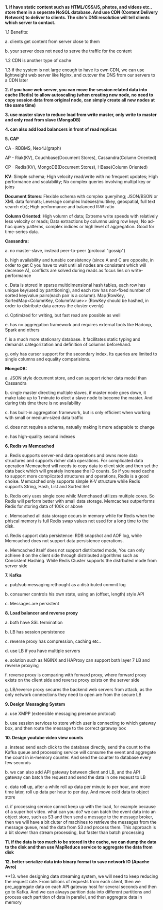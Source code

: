 **1. if have static content such as HTML/CSS/JS, photos, and videos etc.. store them in a seperate NoSQL database. And use CDN (Content Delivery Network) to deliver to clients. The site's DNS resolution will tell clients which server to contact.**

1.1 Benefits:

  a. clients get content from server close to them
  
  b. your server does not need to serve the traffic for the content

1.2 CDN is another type of cache

1.3 if the system is not large enough to have its own CDN, we can use lightweight web server like Nginx, and cutover the DNS from our servers to a CDN later

**2. if you have web server, you can move the session related data into cache (Redis) to allow autoscaling (when creating new node, no need to copy session data from original node, can simply create all new nodes at the same time)**

**3. use master slave to reduce load from write master, only write to master and only read from slave (MongoDB)**

**4. can also add load balancers in front of read replicas**

**5. CAP**

CA - RDBMS, Neo4J(graph)

AP - Riak(KV), Couchbase(Document Stores), Cassandra(Column Oriented)

CP - Redis(KV), MongoDB(Document Stores), HBase(Column Oriented)

**KV**: Simple schema; High velocity read/write with no frequent updates; High performance and scalability; No complex queries involving multipl key or joins

**Document Stores**: Flexible schema with complex queryihng; JSON/BSON or XML data formats; Leverage complex Indexes(multikey, geospatial, full text search etc); High performance and balanced R:W ratio

**Column Oriented**: High volumn of data; Extreme write speeds with relatively less velocity or reads; Data extractions by columns using row keys; No ad-hoc query patterns, complex indices or high level of aggregation. Good for time-series data.

**Cassandra:**

a. no master-slave, instead peer-to-peer (protocal "gossip")

b. high availability and tunable consistency (since A and C are opposite, in order to get C you have to wait until all nodes are consistent which will decrease A), conflicts are solved during reads as focus lies on write-performance

c. Data is stored in sparse multidimensional hash tables, each row has unique key(used by partitioning), and each row has non-fixed number of sorted key/value pairs(each pair is a column). Map(RowKey, SortedMap<ColumnKey, ColumnValue>> (RowKey should be hashed, in order to distribute data across the cluster evenly)

d. Optimized for writing, but fast read are possible as well

e. has no aggregation framework and requires external tools like Hadoop, Spark and others

f. is a much more stationary database. It facilitates static typing and demands categorization and definition of columns beforehand.

g. only has cursor support for the secondary index. Its queries are limited to single columns and equality comparisions.

**MongoDB:**

a. JSON style document store, and can support richer data model than Cassandra

b. single master directing multiple slaves, if master node goes down, it make take up to 1 minute to elect a slave node to become the master. And during this time there is no availability

c. has built-in aggregation framework, but is only efficient when working with small or medium-sized data traffic

d. does not require a schema, natually making it more adaptable to change

e. has high-quality second indexes

**6. Redis vs Memcached**

a. Redis supports server-end data operations and owns more data structures and supports richer data operations. For complicated data operation Memcached will needs to copy data to client side and then set the data back which will greately increase the IO counts. So if you need cache to support more complicated structures and operations, Redis is a good choise. Memcached only supports simple K-V structure while Redis supports String, Hash, List and Sorted Set

b. Redis only uses single core whilc Memchased utilizes multiple cores. So Redis will perform better with small data storage. Memcaches outperforms Redis for storing data of 100k or above

c. Memcached all data storage occurs in memory while for Redis when the phiscal memory is full Redis swap values not used for a long time to the disk.

d. Redis support data persistence: RDB snapshot and AOF log, while Memcached does not support data persistence operations.

e. Memcached itself does not support distributed mode, You can only achieve it on the client side through distributed algorithms such as Consistent Hashing. While Redis Cluster supports the distrbuted mode from server side

**7. Kafka**

a. pub/sub messaging rethought as a distributed commit log

b. consumer controls his own state, using an (offset, length) style API

c. Messages are persistent

**8. Load balancer and reverse proxy**

a. both have SSL termination

b. LB has session persistence

c. reverse proxy has compression, caching etc..

d. use LB if you have multiple servers

e. solution such as NGINX and HAProxy can support both layer 7 LB and reverse proxying

f. reverse proxy is comparing with forward proxy, where forward proxy exists on the client side and reverse proxy exists on the server side

g. LB/reverse proxy secures the backend web servers from attack, as the only network connections they need to open are from the secure LB

**9. Design Messaging System**

a. use XMPP (extensible messaging presence protocal)

b. use session services to store which user is connecting to which gateway box, and then route the message to the correct gateway box

**10. Design youtube video view counts**

a. instead send each click to the database directly, send the count to the Kafka queue and processing service will consume the event and aggregate the count in in-memory counter. And send the counter to database every few seconds

b. we can also add API gateway between client and LB, and the API gateway can batch the request and send the data in one reqeust to LB

c. data roll up, after a while roll up data per minute to per hour, and more time later, roll up data per hour to per day. And move cold data to object store

d. if processing service cannot keep up with the load, for example because of a super hot video. what can you do? we can batch the event data into an object store, such as S3 and then send a message to the message broker, then we will have a bit cluter of machines to retrieve the messages from the message queue, read the data from S3 and process them. This approach is a bit slower than stream processing, but faster than batch processing

**11. if the data is too much to be stored in the cache, we can dump the data to the disk and then use MapReduce service to aggregate the data from disk**

**12. better serialize data into binary format to save network IO (Apache Avro)**

**13. when designing data streaming system, we will need to keep reducing the request rate. From billions of requests from each client, then we pre_aggregate data on each API gateway host for several seconds and then go to Kafka. And we can always parition data into different partitions and process each partition of data in parallel, and then aggregate data in memory
